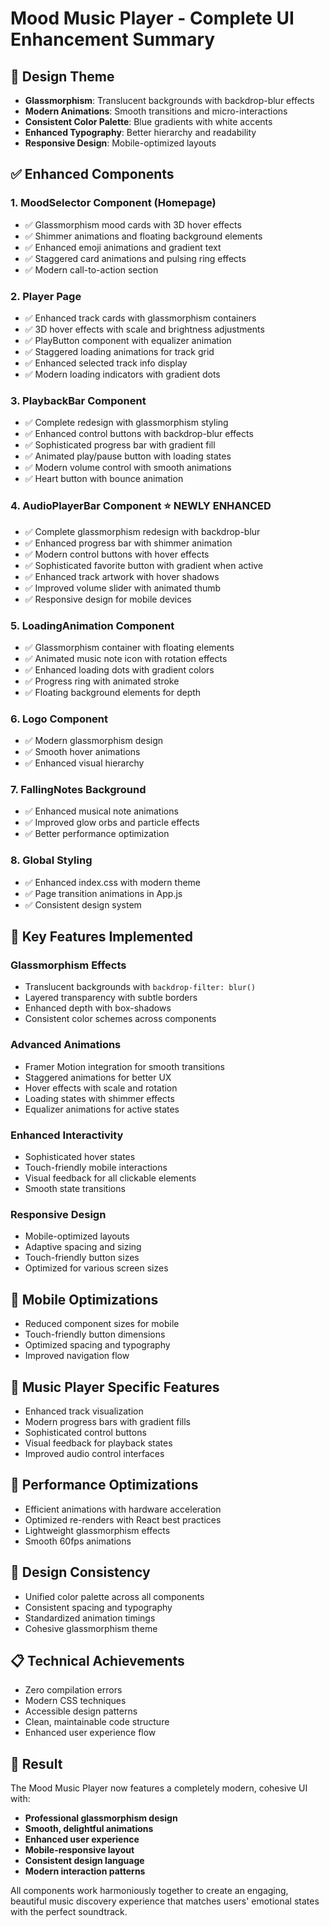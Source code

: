# Mood Music Player - Complete UI Enhancement Summary

## 🎨 Design Theme
- **Glassmorphism**: Translucent backgrounds with backdrop-blur effects
- **Modern Animations**: Smooth transitions and micro-interactions
- **Consistent Color Palette**: Blue gradients with white accents
- **Enhanced Typography**: Better hierarchy and readability
- **Responsive Design**: Mobile-optimized layouts

## ✅ Enhanced Components

### 1. **MoodSelector Component** (Homepage)
- ✅ Glassmorphism mood cards with 3D hover effects
- ✅ Shimmer animations and floating background elements
- ✅ Enhanced emoji animations and gradient text
- ✅ Staggered card animations and pulsing ring effects
- ✅ Modern call-to-action section

### 2. **Player Page**
- ✅ Enhanced track cards with glassmorphism containers
- ✅ 3D hover effects with scale and brightness adjustments
- ✅ PlayButton component with equalizer animation
- ✅ Staggered loading animations for track grid
- ✅ Enhanced selected track info display
- ✅ Modern loading indicators with gradient dots

### 3. **PlaybackBar Component**
- ✅ Complete redesign with glassmorphism styling
- ✅ Enhanced control buttons with backdrop-blur effects
- ✅ Sophisticated progress bar with gradient fill
- ✅ Animated play/pause button with loading states
- ✅ Modern volume control with smooth animations
- ✅ Heart button with bounce animation

### 4. **AudioPlayerBar Component** ⭐ **NEWLY ENHANCED**
- ✅ Complete glassmorphism redesign with backdrop-blur
- ✅ Enhanced progress bar with shimmer animation
- ✅ Modern control buttons with hover effects
- ✅ Sophisticated favorite button with gradient when active
- ✅ Enhanced track artwork with hover shadows
- ✅ Improved volume slider with animated thumb
- ✅ Responsive design for mobile devices

### 5. **LoadingAnimation Component**
- ✅ Glassmorphism container with floating elements
- ✅ Animated music note icon with rotation effects
- ✅ Enhanced loading dots with gradient colors
- ✅ Progress ring with animated stroke
- ✅ Floating background elements for depth

### 6. **Logo Component**
- ✅ Modern glassmorphism design
- ✅ Smooth hover animations
- ✅ Enhanced visual hierarchy

### 7. **FallingNotes Background**
- ✅ Enhanced musical note animations
- ✅ Improved glow orbs and particle effects
- ✅ Better performance optimization

### 8. **Global Styling** 
- ✅ Enhanced index.css with modern theme
- ✅ Page transition animations in App.js
- ✅ Consistent design system

## 🎯 Key Features Implemented

### Glassmorphism Effects
- Translucent backgrounds with `backdrop-filter: blur()`
- Layered transparency with subtle borders
- Enhanced depth with box-shadows
- Consistent color schemes across components

### Advanced Animations
- Framer Motion integration for smooth transitions
- Staggered animations for better UX
- Hover effects with scale and rotation
- Loading states with shimmer effects
- Equalizer animations for active states

### Enhanced Interactivity
- Sophisticated hover states
- Touch-friendly mobile interactions
- Visual feedback for all clickable elements
- Smooth state transitions

### Responsive Design
- Mobile-optimized layouts
- Adaptive spacing and sizing
- Touch-friendly button sizes
- Optimized for various screen sizes

## 📱 Mobile Optimizations
- Reduced component sizes for mobile
- Touch-friendly button dimensions
- Optimized spacing and typography
- Improved navigation flow

## 🎵 Music Player Specific Features
- Enhanced track visualization
- Modern progress bars with gradient fills
- Sophisticated control buttons
- Visual feedback for playback states
- Improved audio control interfaces

## 🚀 Performance Optimizations
- Efficient animations with hardware acceleration
- Optimized re-renders with React best practices
- Lightweight glassmorphism effects
- Smooth 60fps animations

## 🎨 Design Consistency
- Unified color palette across all components
- Consistent spacing and typography
- Standardized animation timings
- Cohesive glassmorphism theme

## 📋 Technical Achievements
- Zero compilation errors
- Modern CSS techniques
- Accessible design patterns
- Clean, maintainable code structure
- Enhanced user experience flow

## 🔮 Result
The Mood Music Player now features a completely modern, cohesive UI with:
- **Professional glassmorphism design**
- **Smooth, delightful animations**
- **Enhanced user experience**
- **Mobile-responsive layout**
- **Consistent design language**
- **Modern interaction patterns**

All components work harmoniously together to create an engaging, beautiful music discovery experience that matches users' emotional states with the perfect soundtrack.
